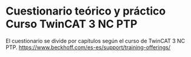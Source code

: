 # Cuestionario teórico y práctico Curso TwinCAT 3 NC PTP #
El cuestionario se divide por capítulos según el curso de TwinCAT 3 NC PTP. 
https://www.beckhoff.com/es-es/support/training-offerings/
